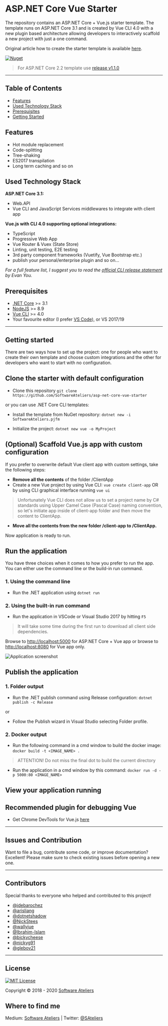﻿# ASP.NET Core Vue Starter

The repository contains an ASP.&#8203;NET Core + Vue.js starter template. The template runs on ASP.NET Core 3.1 and is created by Vue CLI 4.0 with a new plugin based architecture allowing developers to interactively scaffold a new project with just a one command.

Original article how to create the starter template is available [here](https://medium.com/software-ateliers/asp-net-core-vue-template-with-custom-configuration-using-cli-3-0-8288e18ae80b).

[![Nuget](https://img.shields.io/nuget/v/SoftwareAteliers.pjfm.svg?style=flat&color=2196f3)](https://www.nuget.org/packages/SoftwareAteliers.pjfm/)

> For ASP.NET Core 2.2 template use [release v1.1.0](https://github.com/SoftwareAteliers/asp-net-core-vue-starter/releases/tag/1.1.0)

---

## Table of Contents

* [Features](#features)
* [Used Technology Stack](#used-technology-stack)
* [Prerequisites](#prerequisites)
* [Getting Started](#getting-started)

## Features

* Hot module replacement
* Code-splitting
* Tree-shaking
* ES2017 transpilation
* Long term caching and so on

## Used Technology Stack

**ASP.NET Core 3.1:**

* Web.API
* Vue CLI and JavaScript Services middlewares to integrate with client app

**Vue.js with CLI 4.0 supporting optional integrations:**

* TypeScript
* Progressive Web App
* Vue Router & Vuex (State Store)
* Linting, unit testing, E2E testing
* 3rd party component frameworks (Vuetify, Vue Bootstrap etc.)
* publish your personal/enterprise plugin and so on...

*For a full feature list, I suggest you to read the [official CLI release statement](https://medium.com/the-vue-point/vue-cli-3-0-is-here-c42bebe28fbb) by Evan You.*

## Prerequisites

* [.NET Core](https://www.microsoft.com/net/download/windows) >= 3.1
* [NodeJS](https://nodejs.org/) >= 8.9
* [Vue CLI](https://cli.vuejs.org/) >= 4.0
* Your favourite editor (I prefer [VS Code](https://code.visualstudio.com/)), or VS 2017/19

---

## Getting started

There are two ways how to set up the project: one for people who want to create their own template and choose custom integrations and the other for developers who want to start with no configuration.

## Clone the starter with default configuration

* Clone this repository `git clone https://github.com/SoftwareAteliers/asp-net-core-vue-starter`

or you can use .NET Core CLI templates:

* Install the template from NuGet repository: `dotnet new -i SoftwareAteliers.pjfm`

* Initialize the project: `dotnet new vue -o MyProject`

## (Optional) Scaffold Vue.js app with custom configuration

If you prefer to overwrite default Vue client app with custom settings, take the following steps:

* **Remove all the contents** of the folder /ClientApp
* Create a new Vue project by using Vue CLI: `vue create client-app` OR by using CLI graphical interface running `vue ui`

> Unfortunately Vue CLI does not allow us to set a project name by C# standards using Upper Camel Case (Pascal Case) naming convention, so let's initiate app inside of client-app folder and then move the content to ClientApp.

* **Move all the contents from the new folder /client-app to /ClientApp.**

Now application is ready to run.

## Run the application

You have three choices when it comes to how you prefer to run the app. You can either use the command line or the build-in run command.

### 1. Using the command line

* Run the .NET application using `dotnet run`

### 2. Using the built-in run command

* Run the application in VSCode or Visual Studio 2017 by hitting `F5`

> It will take some time during the first run to download all client side dependencies.

Browse to [http://localhost:5000](http://localhost:5000) for ASP.&#8203;NET Core + Vue app or browse to [http://localhost:8080](http://localhost:8080) for Vue app only.

![Application screenshot](./screenshot.png)

## Publish the application

### 1. Folder output

* Run the .NET publish command using Release configuration: `dotnet publish -c Release`

or

* Follow the Publish wizard in Visual Studio selecting Folder profile.

### 2. Docker output

* Run the following command in a cmd window to build the docker image:
`docker build -t <IMAGE_NAME> .`

> ATTENTION! Do not miss the final dot to build the current directory

* Run the application in a cmd window by this command:
`docker run -d -p 5000:80 <IMAGE_NAME>`

## View your application running


## Recommended plugin for debugging Vue

* Get Chrome DevTools for Vue.js [here](https://chrome.google.com/webstore/detail/vuejs-devtools/nhdogjmejiglipccpnnnanhbledajbpd)

---

## Issues and Contribution

Want to file a bug, contribute some code, or improve documentation? Excellent! Please make sure to check existing issues before opening a new one.

---

## Contributors

Special thanks to everyone who helped and contributed to this project!

* [@jdebarochez](https://github.com/jdebarochez)
* [@arisliang](https://github.com/arisliang)
* [@dotnetshadow](https://github.com/dotnetshadow)
* [@NickStees](https://github.com/NickStees)
* [@wallyjue](https://github.com/wallyjue)
* [@Ibrahim-Islam](https://github.com/Ibrahim-Islam)
* [@bickycheese](https://github.com/bickycheese)
* [@nickyg91](https://github.com/nickyg91)
* [@glebov21](https://github.com/glebov21)

---

## License

[![MIT License](https://img.shields.io/badge/license-MIT-blue.svg?style=flat)](https://mit-license.org/)

Copyright &copy; 2018 - 2020 [Software Ateliers](https://github.com/SoftwareAteliers)

## Where to find me

Medium: [Software Ateliers](https://medium.com/software-ateliers) | Twitter: [@SAteliers](https://twitter.com/SAteliers)